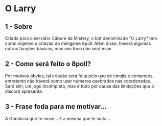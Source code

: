 # O Larry
## 1 - Sobre
Criado para o servidor Cabaré da Mistery, o bot denominado "O Larry" tem como objetivo a criação do minigame 8poll. Além disso, haverá algumas outras funções básicas, mas seu foco não será esse.
## 2 - Como será feito o 8poll?
Por motivos óbvios, tal criação será feita pelo uso de emojis e comandos, entretanto não haverá como usar números quebrados nas coordenadas. Será sim, um jogo incompleto, mas é tudo por causa das limitações que o discord apresenta.
## 3 - Frase foda para me motivar...
A Ganância que te move... É a mesma que te mata...
